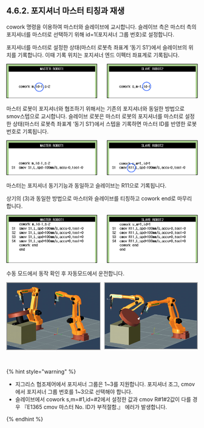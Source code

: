 ﻿## 4.6.2. 포지셔너 마스터 티칭과 재생

cowork 명령을 이용하여 마스터와 슬레이브에 교시합니다. 슬레이브 측은 마스터 측의 포지셔너를 마스터로 선택하기 위해 id=1(포지셔너 그룹 번호)로 설정합니다. 

포지셔너를 마스터로 설정한 상태(마스터 로봇측 좌표계 ‘동기 S1’)에서 슬레이브의 위치를 기록합니다. 이때 기록 위치는 포지셔너 엔드 이펙터 좌표계로 기록됩니다. 

![](../../_assets/4-prg20.png) 

마스터 로봇이 포지셔너와 협조하기 위해서는 기존의 포지셔너와 동일한 방법으로 smov스텝으로 교시합니다. 슬레이브 로봇은 마스터 로봇의 포지셔너를 마스터로 설정한 상태(마스터 로봇측 좌표계 ‘동기 S1’)에서 스텝을 기록하면 마스터 ID를 반영한 로봇번호로 기록됩니다. 

 
![](../../_assets/4-prg21.png)

마스터는 포지셔너 동기기능과 동일하고 슬레이브는 R11으로 기록됩니다.

상기의 (3)과 동일한 방법으로 마스터와 슬레이브를 티칭하고 cowork end로 마무리 합니다. 
     
![](../../_assets/4-prg22.png)

수동 모드에서 동작 확인 후 자동모드에서 운전합니다. 

    
![[그림 4-7] 각 로봇 별 포지셔너 동기 동작 시뮬레이션](../../_assets/4-9.png)


<br>

{% hint style="warning" %}

 -	지그리스 협조제어에서 포지셔너 그룹은 1~3를 지원합니다. 포지셔너 조그, cmov에서 포지셔너 그룹 번호를 1~3으로 선택해야 합니다.  
 -	슬레이브에서 cowork s,m=#1,id=#2에서 설정한 값과 cmov R#1#2값이 다를 경우 『E1365 cmov 마스터 No. ID가 부적절함.』 에러가 발생합니다.  

{% endhint %}

